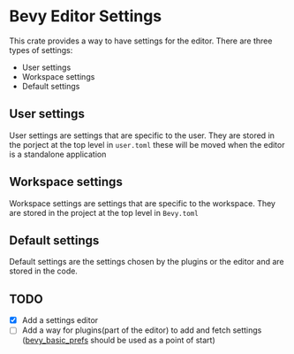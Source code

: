 # Bevy Editor Settings

This crate provides a way to have settings for the editor.
There are three types of settings:
- User settings
- Workspace settings
- Default settings

## User settings
User settings are settings that are specific to the user. They are stored in the porject at the top level in `user.toml`
these will be moved when the editor is a standalone application

## Workspace settings
Workspace settings are settings that are specific to the workspace. They are stored in the project at the top level in `Bevy.toml`

## Default settings
Default settings are the settings chosen by the plugins or the editor and are stored in the code.


## TODO

- [x] Add a settings editor
- [ ] Add a way for plugins(part of the editor) to add and fetch settings ([bevy_basic_prefs](https://github.com/viridia/bevy_basic_prefs) should be used as a point of start)